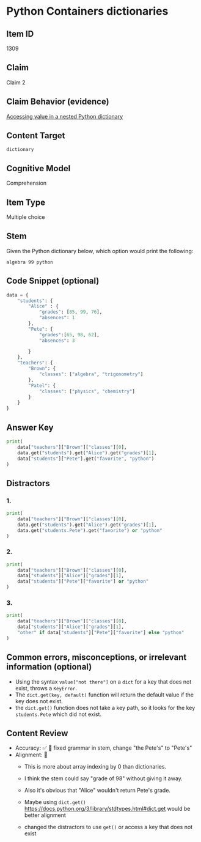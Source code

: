 # Python Containers dictionaries

## Item ID
1309

## Claim
Claim 2

## Claim Behavior (evidence)

[Accessing value in a nested Python dictionary](https://realpython.com/python-dicts/)

## Content Target
`dictionary`

## Cognitive Model 

Comprehension

## Item Type
Multiple choice

## Stem
Given the Python dictionary below, which option would print the following:
```
algebra 99 python
```

## Code Snippet (optional)

```python
data = {
    "students": {
        "Alice" : {
            "grades": [85, 99, 76],
            "absences": 1
        },
        "Pete": {
            "grades":[65, 98, 62],
            "absences": 3

        }
    },
    "teachers": {
        "Brown": {
            "classes": ["algebra", "trigonometry"]
        },
        "Patel": {
            "classes": ["physics", "chemistry"]
        }
    }
}
```

## Answer Key

```python
print(
    data["teachers"]["Brown"]["classes"][0],
    data.get("students").get("Alice").get("grades")[1],
    data["students"]["Pete"].get("favorite", "python")
)
```

## Distractors 
### 1.
```python
print(
    data["teachers"]["Brown"]["classes"][0],
    data.get("students").get("Alice").get("grades")[1],
    data.get("students.Pete").get("favorite") or "python"
)
```

### 2.
```python
print(
    data["teachers"]["Brown"]["classes"][0],
    data["students"]["Alice"]["grades"][1],
    data["students"]["Pete"]["favorite"] or "python"
)
```

### 3.
```python
print(
    data["teachers"]["Brown"]["classes"][0],
    data["students"]["Alice"]["grades"][1],
    "other" if data["students"]["Pete"]["favorite"] else "python"
)
```

## Common errors, misconceptions, or irrelevant information (optional)

* Using the syntax `value["not there"]` on a `dict` for a key that does not exist, throws a `KeyError`.
* The `dict.get(key, default)` function will return the default value if the key does not exist.
* the `dict.get()` function does not take a key path, so it looks for the key `students.Pete` which did not exist.

## Content Review

- Accuracy: ✅ 🔸 fixed grammar in stem, change "the Pete's" to "Pete's"
- Alignment: 🔸
  * This is more about array indexing by 0 than dictionaries.
  * I think the stem could say "grade of 98" without giving it away.
  * Also it's obvious that "Alice" wouldn't return Pete's grade.
  * Maybe using `dict.get()`  https://docs.python.org/3/library/stdtypes.html#dict.get would be better alignment

  * changed the distractors to use `get()` or access a key that does not exist
